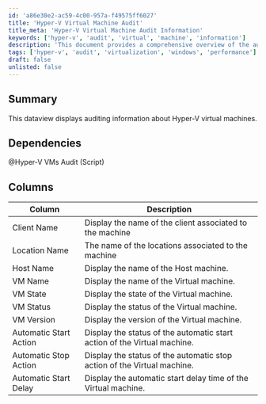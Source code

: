 ```yaml
---
id: 'a86e30e2-ac59-4c00-957a-f49575ff6027'
title: 'Hyper-V Virtual Machine Audit'
title_meta: 'Hyper-V Virtual Machine Audit Information'
keywords: ['hyper-v', 'audit', 'virtual', 'machine', 'information']
description: 'This document provides a comprehensive overview of the auditing information related to Hyper-V virtual machines, including details about their state, status, and configuration settings.'
tags: ['hyper-v', 'audit', 'virtualization', 'windows', 'performance']
draft: false
unlisted: false
---
```

## Summary

This dataview displays auditing information about Hyper-V virtual machines.

## Dependencies

@Hyper-V VMs Audit (Script)

## Columns

| Column                     | Description                                                        |
|---------------------------|--------------------------------------------------------------------|
| Client Name               | Display the name of the client associated to the machine           |
| Location Name             | The name of the locations associated to the machine                |
| Host Name                 | Display the name of the Host machine.                              |
| VM Name                   | Display the name of the Virtual machine.                           |
| VM State                  | Display the state of the Virtual machine.                          |
| VM Status                 | Display the status of the Virtual machine.                         |
| VM Version                | Display the version of the Virtual machine.                        |
| Automatic Start Action     | Display the status of the automatic start action of the Virtual machine. |
| Automatic Stop Action      | Display the status of the automatic stop action of the Virtual machine.  |
| Automatic Start Delay      | Display the automatic start delay time of the Virtual machine.    |








